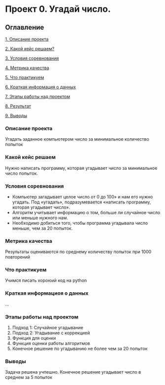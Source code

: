 # Проект 0. Угадай число.

## Оглавление
[1. Описание проекта](https://github.com/Melan777/MY_DataSciense/blob/main/project_0/README.md#%D0%BE%D0%BF%D0%B8%D1%81%D0%B0%D0%BD%D0%B8%D0%B5-%D0%BF%D1%80%D0%BE%D0%B5%D0%BA%D1%82%D0%B0)

[2. Какой кейс решаем?](https://github.com/Melan777/MY_DataSciense/tree/main/project_0/README.md#%D0%BA%D0%B0%D0%BA%D0%BE%D0%B9-%D0%BA%D0%B5%D0%B9%D1%81-%D1%80%D0%B5%D1%88%D0%B0%D0%B5%D0%BC)

[3. Условия соревнования](https://github.com/Melan777/MY_DataSciense/blob/main/project_0/README.md#%D1%83%D1%81%D0%BB%D0%BE%D0%B2%D0%B8%D1%8F-%D1%81%D0%BE%D1%80%D0%B5%D0%B2%D0%BD%D0%BE%D0%B2%D0%B0%D0%BD%D0%B8%D1%8F)

[4. Метрика качества](https://github.com/Melan777/MY_DataSciense/blob/main/project_0/README.md#%D0%BC%D0%B5%D1%82%D1%80%D0%B8%D0%BA%D0%B0-%D0%BA%D0%B0%D1%87%D0%B5%D1%81%D1%82%D0%B2%D0%B0)

[5. Что практикуем]()

[6. Краткая информация о данных]()

[7. Этапы работы над проектом]()

[8. Результат]()

[9. Выводы]()

### Описание проекта
Угадать заданное компьютером число за минимальное количество попыток

### Какой кейс решаем
Нужно написать программу, которая угадывает число за минимальное число попыток.

### Условия соревнования
- Компьютер загадывает целое число от 0 до 100» и нам его нужно угадать. Под «угадать», подразумевается «написать nporpaмму, которая угадывает число».
- Алгоритм учитывает информацию о том, больше ли случайное число или меньше нужного нам.
- Необходимо добиться того, чтобы программа угадывала число меньше, чем за 20 попыток.

### Метрика качества
Результаты оцениваются по среднему количеству попыток при 1000 повторений

### Что практикуем
Учимся писать хороюий код на python

### Краткая информациоя о данных
...

### Этапы работы над проектом
1. Подход 1: Случайное угадывание
2. Подход 2: Угадывание с коррекцией
3. Функция для оценки
4. Функция оценки работы алгоритмов
5. Конечное решение по угадыванию не более чем за 20 попыток

### Выводы
Задача решена учпешно.
Конечное решение угадывает число в среднем за 5 попыток
